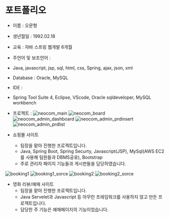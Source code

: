 # 포트폴리오
* 이름 : 오문형

* 생년월일 : 1992.02.18

* 교육 : 자바 스프링 웹개발 6개월

* 주언어 및 보조언어 :
 * Java, javascript, jsp, sql, html, css, Spring, ajax, json, xml
 * Database : Oracle, MySQL

* IDE :
 * Spring Tool Suite 4, Eclipse, VScode, Oracle sqldeveloper, MySQL workbench

* 프로젝트 :
![neocom_main](https://user-images.githubusercontent.com/84944267/135939220-4f5f4a6d-62e3-4a95-b6ae-0906754a3c6b.jpg)
![neocom_board](https://user-images.githubusercontent.com/84944267/135940052-b16c2d34-0a67-4f66-9802-c8068d7f8d1e.jpg)
![neocom_admin_dashboard](https://user-images.githubusercontent.com/84944267/135940064-694b07e3-a67f-4b43-9e5e-ab6e19b08355.jpg)
![neocom_admin_prdinsert](https://user-images.githubusercontent.com/84944267/135940085-52956ab1-3395-4218-9f81-24d33d4391d2.jpg)
![neocom_admin_prdlist](https://user-images.githubusercontent.com/84944267/135940154-c1c6ffd1-bff6-4ddd-a2af-5cfdf6a6420e.jpg)
* 쇼핑몰 사이트
  * 팀장을 맡아 진행한 프로젝트입니다.
  * Java, Spring Boot, Spring Securty, Javascript(JSP), MySql(AWS EC2를 사용해 팀원들과 DBMS공유), Bootstrap
  * 주로 관리자 페이지 기능들과 게시판들을 담당하였습니다.


![booking1](https://user-images.githubusercontent.com/84944267/135937903-0abec827-c07a-4719-b5d7-4c518f5ea947.jpg)
![booking1_sorce](https://user-images.githubusercontent.com/84944267/135937914-ceaf8229-b6fe-436e-82b6-aadb944cb255.jpg)
![booking2](https://user-images.githubusercontent.com/84944267/135937922-8b019d6d-3d33-41c4-bd20-db6c90011412.jpg)
![booking2_sorce](https://user-images.githubusercontent.com/84944267/135937924-e0fc19e5-6dcb-4600-b4ee-6d15fc8c3e51.jpg) 
* 영화 리뷰/예매 사이트
  * 팀장을 맡아 진행한 프로젝트입니다.
  * Java Servelet과 Javascript 등 아무런 프레임워크를 사용하지 않고 만든 프로젝트입니다.
  * 담당한 주 기능은 예매페이지의 기능이었습니다.


